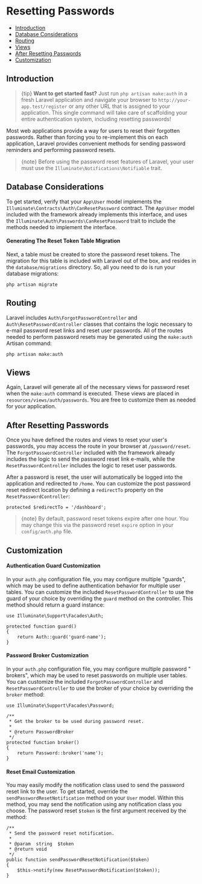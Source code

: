 # Resetting Passwords

- [Introduction](#introduction)
- [Database Considerations](#resetting-database)
- [Routing](#resetting-routing)
- [Views](#resetting-views)
- [After Resetting Passwords](#after-resetting-passwords)
- [Customization](#password-customization)

<a name="introduction"></a>

## Introduction

> {tip} **Want to get started fast?** Just run `php artisan make:auth` in a
> fresh Laravel application and navigate your browser
> to `http://your-app.test/register` or any other URL that is assigned to your
> application. This single command will take care of scaffolding your entire
> authentication system, including resetting passwords!

Most web applications provide a way for users to reset their forgotten
passwords. Rather than forcing you to re-implement this on each application,
Laravel provides convenient methods for sending password reminders and
performing password resets.

> {note} Before using the password reset features of Laravel, your user must use
> the `Illuminate\Notifications\Notifiable` trait.

<a name="resetting-database"></a>

## Database Considerations

To get started, verify that your `App\User` model implements
the `Illuminate\Contracts\Auth\CanResetPassword` contract. The `App\User` model
included with the framework already implements this interface, and uses
the `Illuminate\Auth\Passwords\CanResetPassword` trait to include the methods
needed to implement the interface.

#### Generating The Reset Token Table Migration

Next, a table must be created to store the password reset tokens. The migration
for this table is included with Laravel out of the box, and resides in
the `database/migrations` directory. So, all you need to do is run your database
migrations:

    php artisan migrate

<a name="resetting-routing"></a>

## Routing

Laravel includes `Auth\ForgotPasswordController`
and `Auth\ResetPasswordController` classes that contains the logic necessary to
e-mail password reset links and reset user passwords. All of the routes needed
to perform password resets may be generated using the `make:auth` Artisan
command:

    php artisan make:auth

<a name="resetting-views"></a>

## Views

Again, Laravel will generate all of the necessary views for password reset when
the `make:auth` command is executed. These views are placed
in `resources/views/auth/passwords`. You are free to customize them as needed
for your application.

<a name="after-resetting-passwords"></a>

## After Resetting Passwords

Once you have defined the routes and views to reset your user's passwords, you
may access the route in your browser at `/password/reset`.
The `ForgotPasswordController` included with the framework already includes the
logic to send the password reset link e-mails, while
the `ResetPasswordController` includes the logic to reset user passwords.

After a password is reset, the user will automatically be logged into the
application and redirected to `/home`. You can customize the post password reset
redirect location by defining a `redirectTo` property on
the `ResetPasswordController`:

    protected $redirectTo = '/dashboard';

> {note} By default, password reset tokens expire after one hour. You may change
> this via the password reset `expire` option in your `config/auth.php` file.

<a name="password-customization"></a>

## Customization

#### Authentication Guard Customization

In your `auth.php` configuration file, you may configure multiple "guards",
which may be used to define authentication behavior for multiple user tables.
You can customize the included `ResetPasswordController` to use the guard of
your choice by overriding the `guard` method on the controller. This method
should return a guard instance:

    use Illuminate\Support\Facades\Auth;

    protected function guard()
    {
        return Auth::guard('guard-name');
    }

#### Password Broker Customization

In your `auth.php` configuration file, you may configure multiple password "
brokers", which may be used to reset passwords on multiple user tables. You can
customize the included `ForgotPasswordController` and `ResetPasswordController`
to use the broker of your choice by overriding the `broker` method:

    use Illuminate\Support\Facades\Password;

    /**
     * Get the broker to be used during password reset.
     *
     * @return PasswordBroker
     */
    protected function broker()
    {
        return Password::broker('name');
    }

#### Reset Email Customization

You may easily modify the notification class used to send the password reset
link to the user. To get started, override the `sendPasswordResetNotification`
method on your `User` model. Within this method, you may send the notification
using any notification class you choose. The password reset `$token` is the
first argument received by the method:

    /**
     * Send the password reset notification.
     *
     * @param  string  $token
     * @return void
     */
    public function sendPasswordResetNotification($token)
    {
        $this->notify(new ResetPasswordNotification($token));
    }
